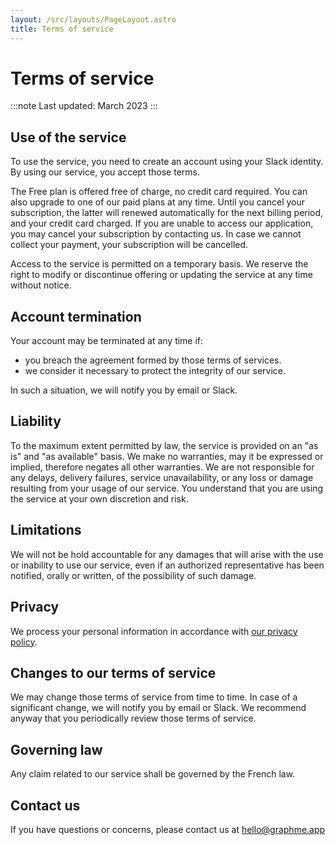 ```yaml
---
layout: /src/layouts/PageLayout.astro
title: Terms of service
---
```


# Terms of service

:::note
Last updated: March 2023
:::

## Use of the service

To use the service, you need to create an account using your Slack identity.
By using our service, you accept those terms.

The Free plan is offered free of charge, no credit card required.
You can also upgrade to one of our paid plans at any time.
Until you cancel your subscription, the latter will renewed automatically for the next billing period, and your credit card charged.
If you are unable to access our application, you may cancel your subscription by contacting us.
In case we cannot collect your payment, your subscription will be cancelled.

Access to the service is permitted on a temporary basis.
We reserve the right to modify or discontinue offering or updating the service at any time without notice.

## Account termination

Your account may be terminated at any time if:
* you breach the agreement formed by those terms of services.
* we consider it necessary to protect the integrity of our service.

In such a situation, we will notify you by email or Slack.

## Liability

To the maximum extent permitted by law, the service is provided on an "as is" and "as available" basis.
We make no warranties, may it be expressed or implied, therefore negates all other warranties. 
We are not responsible for any delays, delivery failures, service unavailability, or any loss or damage resulting from your usage of our service.
You understand that you are using the service at your own discretion and risk.

## Limitations

We will not be hold accountable for any damages that will arise with the use or inability to use our service, even if an authorized representative has been notified, orally or written, of the possibility of such damage.

## Privacy

We process your personal information in accordance with [our privacy policy](/privacy).

## Changes to our terms of service

We may change those terms of service from time to time.
In case of a significant change, we will notify you by email or Slack.
We recommend anyway that you periodically review those terms of service.

## Governing law

Any claim related to our service shall be governed by the French law.

## Contact us

If you have questions or concerns, please contact us at hello@graphme.app